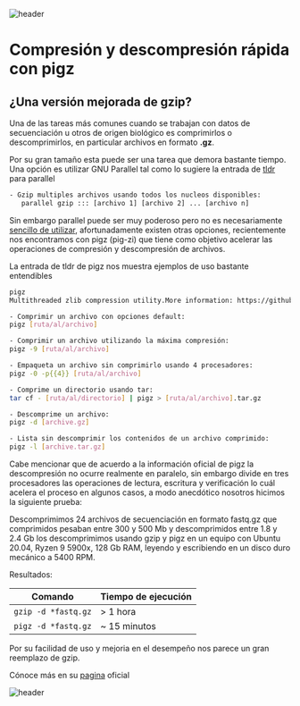 
![header](/Tutoriales-IFC/assets/header.png)













# Compresión y descompresión rápida con pigz 

## ¿Una versión mejorada de gzip?

Una de las tareas más comunes cuando se trabajan con datos de secuenciación u otros de origen biológico es comprimirlos o descomprimirlos, en particular archivos en formato **.gz**.

Por su gran tamaño esta puede ser una tarea que demora bastante tiempo. Una opción es utilizar GNU Parallel tal como lo sugiere la entrada de [tldr](https://ubmi-ifc.github.io/Tutoriales-IFC/software/tldr) para parallel

```bash
- Gzip multiples archivos usando todos los nucleos disponibles:
   parallel gzip ::: [archivo 1] [archivo 2] ... [archivo n]

```

Sin embargo parallel puede ser muy poderoso pero no es necesariamente [sencillo de utilizar](https://www.gnu.org/software/parallel/parallel_tutorial.html), afortunadamente existen otras opciones, recientemente nos encontramos con pigz (pig-zi) que tiene como objetivo acelerar las operaciones de compresión y descompresión de archivos.

La entrada de tldr de pigz nos muestra ejemplos de uso bastante entendibles


```bash
pigz
Multithreaded zlib compression utility.More information: https://github.com/madler/pigz.

- Comprimir un archivo con opciones default:
pigz [ruta/al/archivo]

- Comprimir un archivo utilizando la máxima compresión:
pigz -9 [ruta/al/archivo]

- Empaqueta un archivo sin comprimirlo usando 4 procesadores:
pigz -0 -p{{4}} [ruta/al/archivo]

- Comprime un directorio usando tar:
tar cf - [ruta/al/directorio] | pigz > [ruta/al/archivo].tar.gz

- Descomprime un archivo:
pigz -d [archive.gz]

- Lista sin descomprimir los contenidos de un archivo comprimido:
pigz -l [archive.tar.gz]

```

Cabe mencionar que de acuerdo a la información oficial de pigz la descompresión no ocurre realmente en paralelo, sin embargo divide en tres procesadores las operaciones de lectura, escritura y verificación lo cuál acelera el proceso en algunos casos, a modo anecdótico nosotros hicimos la siguiente prueba:

Descomprimimos 24 archivos de secuenciación en formato fastq.gz que comprimidos pesaban entre 300 y 500 Mb y descomprimidos entre 1.8 y 2.4 Gb los descomprimimos usando gzip y pigz en un equipo con Ubuntu 20.04, Ryzen 9 5900x, 128 Gb RAM, leyendo y escribiendo en un disco duro mecánico a 5400 RPM.

Resultados:

| Comando | Tiempo de ejecución |
|---------| --------------------|
|`gzip -d *fastq.gz`| > 1 hora  |
|`pigz -d *fastq.gz`| ~ 15 minutos |


Por su facilidad de uso y mejoria en el desempeño nos parece un gran reemplazo de gzip.


Cónoce más en su [pagina](https://zlib.net/pigz/) oficial













![header](/Tutoriales-IFC/assets/header.png)

